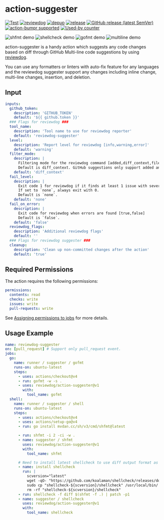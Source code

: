 # action-suggester

[![Test](https://github.com/reviewdog/action-suggester/workflows/Test/badge.svg)](https://github.com/reviewdog/action-suggester/actions?query=workflow%3ATest)
[![reviewdog](https://github.com/reviewdog/action-suggester/workflows/reviewdog/badge.svg)](https://github.com/reviewdog/action-suggester/actions?query=workflow%3Areviewdog)
[![depup](https://github.com/reviewdog/action-suggester/workflows/depup/badge.svg)](https://github.com/reviewdog/action-suggester/actions?query=workflow%3Adepup)
[![release](https://github.com/reviewdog/action-suggester/workflows/release/badge.svg)](https://github.com/reviewdog/action-suggester/actions?query=workflow%3Arelease)
[![GitHub release (latest SemVer)](https://img.shields.io/github/v/release/reviewdog/action-suggester?logo=github&sort=semver)](https://github.com/reviewdog/action-suggester/releases)
[![action-bumpr supported](https://img.shields.io/badge/bumpr-supported-ff69b4?logo=github&link=https://github.com/haya14busa/action-bumpr)](https://github.com/haya14busa/action-bumpr)
[![Used-by counter](https://img.shields.io/endpoint?url=https://haya14busa.github.io/github-used-by/data/reviewdog/action-suggester/shieldsio.json)](https://github.com/haya14busa/github-used-by/tree/main/repo/reviewdog/action-suggester)

![shfmt demo](https://user-images.githubusercontent.com/3797062/89161351-75c31880-d5ad-11ea-8e05-b73b00a7783e.png)
![shellcheck demo](https://user-images.githubusercontent.com/3797062/89164248-cfc5dd00-d5b1-11ea-9983-188f56de7eba.png)
![gofmt demo](https://user-images.githubusercontent.com/3797062/89164333-ea985180-d5b1-11ea-9452-1240c2dc82f7.png)
![multiline demo](https://user-images.githubusercontent.com/3797062/89168305-a3ad5a80-d5b7-11ea-8939-be7ac1976d30.png)

action-suggester is a handy action which suggests any code changes based on
diff through GitHub Multi-line code suggestions by using [reviewdog](https://github.com/reviewdog/reviewdog).

You can use any formatters or linters with auto-fix feature for any languages
and the reviewdog suggester support any changes including inline change,
multi-line changes, insertion, and deletion.

## Input

```yaml
inputs:
  github_token:
    description: 'GITHUB_TOKEN'
    default: '${{ github.token }}'
  ### Flags for reviewdog ###
  tool_name:
    description: 'Tool name to use for reviewdog reporter'
    default: 'reviewdog-suggester'
  level:
    description: 'Report level for reviewdog [info,warning,error]'
    default: 'warning'
  filter_mode:
    description: |
      Filtering mode for the reviewdog command [added,diff_context,file,nofilter].
      Default is diff_context. GitHub suggestions only support added and diff_context.
    default: 'diff_context'
  fail_level:
    description: |
      Exit code 1 for reviewdog if it finds at least 1 issue with severity greater than or equal to given level [none,any,info,warning,error].
      If set to `none`, always exit with 0.
      Default is `none`.
    default: 'none'
  fail_on_error:
    description: |
      Exit code for reviewdog when errors are found [true,false]
      Default is `false`.
    default: 'false'
  reviewdog_flags:
    description: 'Additional reviewdog flags'
    default: ''
  ### Flags for reviewdog suggester ###
  cleanup:
    description: 'Clean up non-committed changes after the action'
    default: 'true'
```

## Required Permissions

The action requires the following permissions:

```yaml
permissions:
  contents: read
  checks: write
  issues: write
  pull-requests: write
```

See [Assigning permissions to jobs](https://docs.github.com/en/actions/using-jobs/assigning-permissions-to-jobs) for more details.

## Usage Example

```yaml
name: reviewdog-suggester
on: [pull_request] # Support only pull_request event.
jobs:
  go:
    name: runner / suggester / gofmt
    runs-on: ubuntu-latest
    steps:
      - uses: actions/checkout@v4
      - run: gofmt -w -s .
      - uses: reviewdog/action-suggester@v1
        with:
          tool_name: gofmt
  shell:
    name: runner / suggester / shell
    runs-on: ubuntu-latest
    steps:
      - uses: actions/checkout@v4
      - uses: actions/setup-go@v4
      - run: go install mvdan.cc/sh/v3/cmd/shfmt@latest

      - run: shfmt -i 2 -ci -w .
      - name: suggester / shfmt
        uses: reviewdog/action-suggester@v1
        with:
          tool_name: shfmt

      # Need to install latest shellcheck to use diff output format as of writing (2020/08/03).
      - name: install shellcheck
        run: |
          scversion="latest"
          wget -qO- "https://github.com/koalaman/shellcheck/releases/download/${scversion?}/shellcheck-${scversion?}.linux.x86_64.tar.xz" | tar -xJv
          sudo cp "shellcheck-${scversion}/shellcheck" /usr/local/bin/
          rm -rf "shellcheck-${scversion}/shellcheck"
      - run: shellcheck -f diff $(shfmt -f .) | patch -p1
      - name: suggester / shellcheck
        uses: reviewdog/action-suggester@v1
        with:
          tool_name: shellcheck
```
